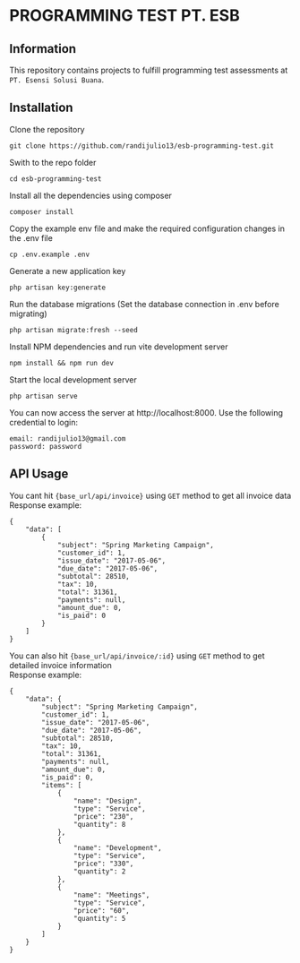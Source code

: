 # PROGRAMMING TEST PT. ESB

## Information
This repository contains projects to fulfill programming test assessments at `PT. Esensi Solusi Buana`.

## Installation
Clone the repository
```
git clone https://github.com/randijulio13/esb-programming-test.git
```

Swith to the repo folder
```
cd esb-programming-test
```

Install all the dependencies using composer
```
composer install
```

Copy the example env file and make the required configuration changes in the .env file
```
cp .env.example .env
```

Generate a new application key
```
php artisan key:generate
```

Run the database migrations (Set the database connection in .env before migrating)
```
php artisan migrate:fresh --seed
```

Install NPM dependencies and run vite development server
```
npm install && npm run dev
```

Start the local development server
```
php artisan serve
```

You can now access the server at http://localhost:8000. Use the following credential to login:
```
email: randijulio13@gmail.com
password: password
```

## API Usage
You cant hit `{base_url/api/invoice}` using `GET` method to get all invoice data <br />
Response example:
```
{
    "data": [
        {
            "subject": "Spring Marketing Campaign",
            "customer_id": 1,
            "issue_date": "2017-05-06",
            "due_date": "2017-05-06",
            "subtotal": 28510,
            "tax": 10,
            "total": 31361,
            "payments": null,
            "amount_due": 0,
            "is_paid": 0
        }
    ]
}
```

You can also hit `{base_url/api/invoice/:id}` using `GET` method to get detailed invoice information <br />
Response example:
```
{
    "data": {
        "subject": "Spring Marketing Campaign",
        "customer_id": 1,
        "issue_date": "2017-05-06",
        "due_date": "2017-05-06",
        "subtotal": 28510,
        "tax": 10,
        "total": 31361,
        "payments": null,
        "amount_due": 0,
        "is_paid": 0,
        "items": [
            {
                "name": "Design",
                "type": "Service",
                "price": "230",
                "quantity": 8
            },
            {
                "name": "Development",
                "type": "Service",
                "price": "330",
                "quantity": 2
            },
            {
                "name": "Meetings",
                "type": "Service",
                "price": "60",
                "quantity": 5
            }
        ]
    }
}
```